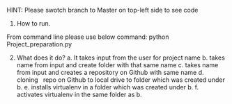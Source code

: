HINT: Please swotch branch to Master on top-left side to see code

1. How to run.

From command line please use below command:
python Project_preparation.py


2. What does it do?
a. It takes input from the user for project name
b. takes name from input and create folder with that same name
c. takes name from input and creates a repository on Github with same name
d. cloning   repo on Github to local drive to folder which was created under b.
e. installs virtualenv in a folder which was created under b.
f. activates virtualenv in the same folder as b.

